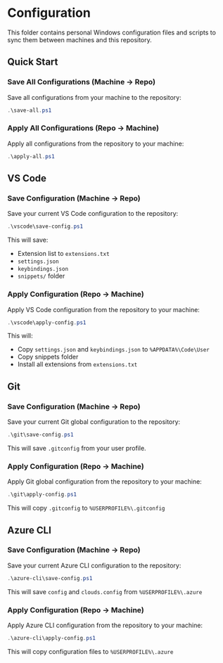 # Configuration

This folder contains personal Windows configuration files and scripts to sync them between machines and this repository.

## Quick Start

### Save All Configurations (Machine → Repo)

Save all configurations from your machine to the repository:

```powershell
.\save-all.ps1
```

### Apply All Configurations (Repo → Machine)

Apply all configurations from the repository to your machine:

```powershell
.\apply-all.ps1
```

## VS Code

### Save Configuration (Machine → Repo)

Save your current VS Code configuration to the repository:

```powershell
.\vscode\save-config.ps1
```

This will save:

- Extension list to `extensions.txt`
- `settings.json`
- `keybindings.json`
- `snippets/` folder

### Apply Configuration (Repo → Machine)

Apply VS Code configuration from the repository to your machine:

```powershell
.\vscode\apply-config.ps1
```

This will:

- Copy `settings.json` and `keybindings.json` to `%APPDATA%\Code\User`
- Copy snippets folder
- Install all extensions from `extensions.txt`

## Git

### Save Configuration (Machine → Repo)

Save your current Git global configuration to the repository:

```powershell
.\git\save-config.ps1
```

This will save `.gitconfig` from your user profile.

### Apply Configuration (Repo → Machine)

Apply Git global configuration from the repository to your machine:

```powershell
.\git\apply-config.ps1
```

This will copy `.gitconfig` to `%USERPROFILE%\.gitconfig`

## Azure CLI

### Save Configuration (Machine → Repo)

Save your current Azure CLI configuration to the repository:

```powershell
.\azure-cli\save-config.ps1
```

This will save `config` and `clouds.config` from `%USERPROFILE%\.azure`

### Apply Configuration (Repo → Machine)

Apply Azure CLI configuration from the repository to your machine:

```powershell
.\azure-cli\apply-config.ps1
```

This will copy configuration files to `%USERPROFILE%\.azure`
